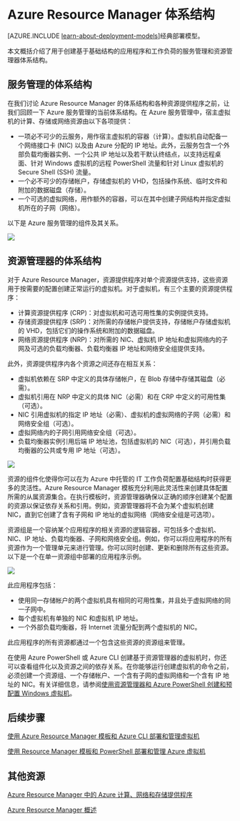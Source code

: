 <properties
   pageTitle="Azure Resource Manager 体系结构 | Microsoft Azure"
   description="了解资源管理器的体系结构以及计算、网络和存储资源提供程序之间的关系。"
   services="virtual-machines"
   documentationCenter=""
   authors="davidmu1"
   manager="timlt"
   editor=""
   tags="azure-resource-manager,azure-service-management"/>

<tags
	ms.service="virtual-machines"
	ms.date="12/01/2015"
	wacn.date=""/>

# Azure Resource Manager 体系结构

[AZURE.INCLUDE [learn-about-deployment-models](../includes/learn-about-deployment-models-rm-include.md)]经典部署模型。



本文概括介绍了用于创建基于基础结构的应用程序和工作负荷的服务管理和资源管理器体系结构。

## 服务管理的体系结构

在我们讨论 Azure Resource Manager 的体系结构和各种资源提供程序之前，让我们回顾一下 Azure 服务管理的当前体系结构。在 Azure 服务管理中，宿主虚拟机的计算、存储或网络资源由以下各项提供：

- 一项必不可少的云服务，用作宿主虚拟机的容器（计算）。虚拟机自动配备一个网络接口卡 (NIC) 以及由 Azure 分配的 IP 地址。此外，云服务包含一个外部负载均衡器实例、一个公共 IP 地址以及若干默认终结点，以支持远程桌面、针对 Windows 虚拟机的远程 PowerShell 流量和针对 Linux 虚拟机的 Secure Shell (SSH) 流量。
- 一个必不可少的存储帐户，存储虚拟机的 VHD，包括操作系统、临时文件和附加的数据磁盘（存储）。
- 一个可选的虚拟网络，用作额外的容器，可以在其中创建子网结构并指定虚拟机所在的子网（网络）。

以下是 Azure 服务管理的组件及其关系。

![](./media/virtual-machines-azure-resource-manager-architecture/arm_arch1.png)

## 资源管理器的体系结构

对于 Azure Resource Manager，资源提供程序对单个资源提供支持，这些资源用于按需要的配置创建正常运行的虚拟机。对于虚拟机，有三个主要的资源提供程序：

- 计算资源提供程序 (CRP)：对虚拟机和可选可用性集的实例提供支持。
- 存储资源提供程序 (SRP)：对所需的存储帐户提供支持，存储帐户存储虚拟机的 VHD，包括它们的操作系统和附加的数据磁盘。
- 网络资源提供程序 (NRP)：对所需的 NIC、虚拟机 IP 地址和虚拟网络内的子网及可选的负载均衡器、负载均衡器 IP 地址和网络安全组提供支持。

此外，资源提供程序内各个资源之间还存在相互关系：

- 虚拟机依赖在 SRP 中定义的具体存储帐户，在 Blob 存储中存储其磁盘（必需）。
- 虚拟机引用在 NRP 中定义的具体 NIC（必需）和在 CRP 中定义的可用性集（可选）。
- NIC 引用虚拟机的指定 IP 地址（必需）、虚拟机的虚拟网络的子网（必需）和网络安全组（可选）。
- 虚拟网络内的子网引用网络安全组（可选）。
- 负载均衡器实例引用后端 IP 地址池，包括虚拟机的 NIC（可选），并引用负载均衡器的公共或专用 IP 地址（可选）。

![](./media/virtual-machines-azure-resource-manager-architecture/arm_arch2.png)

资源的组件化使得你可以在为 Azure 中托管的 IT 工作负荷配置基础结构时获得更多的灵活性。Azure Resource Manager 模板充分利用此灵活性来创建具体配置所需的从属资源集合。在执行模板时，资源管理器确保以正确的顺序创建某个配置的资源以保证依存关系和引用。例如，资源管理器将不会为某个虚拟机创建 NIC，直到它创建了含有子网和 IP 地址的虚拟网络（网络安全组是可选项）。

资源组是一个容纳某个应用程序的相关资源的逻辑容器，可包括多个虚拟机、NIC、IP 地址、负载均衡器、子网和网络安全组。例如，你可以将应用程序的所有资源作为一个管理单元来进行管理。你可以同时创建、更新和删除所有这些资源。以下是一个在单一资源组中部署的应用程序示例。

![](./media/virtual-machines-azure-resource-manager-architecture/arm_arch3.png)

此应用程序包括：

- 使用同一存储帐户的两个虚拟机具有相同的可用性集，并且处于虚拟网络的同一子网中。
- 每个虚拟机有单独的 NIC 和虚拟机 IP 地址。
- 一个外部负载均衡器，将 Internet 流量分配到两个虚拟机的 NIC。

此应用程序的所有资源都通过一个包含这些资源的资源组来管理。

在使用 Azure PowerShell 或 Azure CLI 创建基于资源管理器的虚拟机时，你还可以查看组件化以及资源之间的依存关系。在你能够运行创建虚拟机的命令之前，必须创建一个资源组、一个存储帐户、一个含有子网的虚拟网络和一个含有 IP 地址的 NIC。有关详细信息，请参阅[使用资源管理器和 Azure PowerShell 创建和预配置 Windows 虚拟机](/documentation/articles/virtual-machines-ps-create-preconfigure-windows-resource-manager-vms)。

## 后续步骤

[使用 Azure Resource Manager 模板和 Azure CLI 部署和管理虚拟机](/documentation/articles/virtual-machines-deploy-rmtemplates-azure-cli)

[使用 Resource Manager 模板和 PowerShell 部署和管理 Azure 虚拟机](/documentation/articles/virtual-machines-deploy-rmtemplates-powershell)

## 其他资源

[Azure Resource Manager 中的 Azure 计算、网络和存储提供程序](/documentation/articles/virtual-machines-azurerm-versus-azuresm)

[Azure Resource Manager 概述](/documentation/articles/resource-group-overview)

<!---HONumber=Mooncake_Quality_Review_1202_2016-->